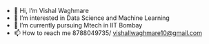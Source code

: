 - 👋 Hi, I’m Vishal Waghmare
- 👀 I’m interested in Data Science and Machine Learning
- 🌱 I’m currently pursuing Mtech in IIT Bombay
- 📫 How to reach me 8788049735/ vishallwaghmare10@gmail.com

<!---
Vishal10120410/Vishal10120410 is a ✨ special ✨ repository because its `README.md` (this file) appears on your GitHub profile.
You can click the Preview link to take a look at your changes.
--->
